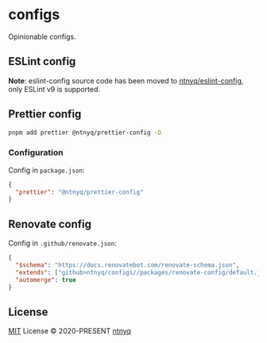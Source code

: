 # configs

Opinionable configs.

## ESLint config

**Note**: eslint-config source code has been moved to [ntnyq/eslint-config](https://github.com/ntnyq/eslint-config), only ESLint v9 is supported.

## Prettier config

```bash
pnpm add prettier @ntnyq/prettier-config -D
```

### Configuration

Config in `package.json`:

```json
{
  "prettier": "@ntnyq/prettier-config"
}
```

## Renovate config

Config in `.github/renovate.json`:

```json
{
  "$schema": "https://docs.renovatebot.com/renovate-schema.json",
  "extends": ["github>ntnyq/configs//packages/renovate-config/default.json"],
  "automerge": true
}
```

## License

[MIT](./LICENSE) License © 2020-PRESENT [ntnyq](https://github.com/ntnyq)
